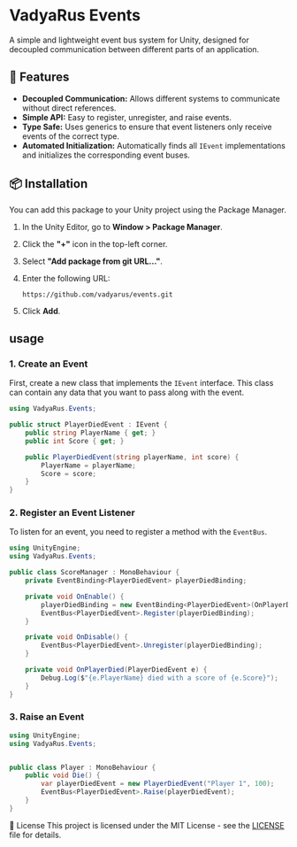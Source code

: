 # VadyaRus Events

A simple and lightweight event bus system for Unity, designed for decoupled communication between different parts of an application.

## 🚀 Features

* **Decoupled Communication:** Allows different systems to communicate without direct references.
* **Simple API:** Easy to register, unregister, and raise events.
* **Type Safe:** Uses generics to ensure that event listeners only receive events of the correct type.
* **Automated Initialization:** Automatically finds all `IEvent` implementations and initializes the corresponding event buses.

## 📦 Installation

You can add this package to your Unity project using the Package Manager.

1.  In the Unity Editor, go to **Window > Package Manager**.
2.  Click the **"+"** icon in the top-left corner.
3.  Select **"Add package from git URL..."**.
4.  Enter the following URL:

    ```
    https://github.com/vadyarus/events.git
    ```

5.  Click **Add**.

##  usage

### 1. Create an Event

First, create a new class that implements the `IEvent` interface. This class can contain any data that you want to pass along with the event.

```csharp
using VadyaRus.Events;

public struct PlayerDiedEvent : IEvent {
    public string PlayerName { get; }
    public int Score { get; }

    public PlayerDiedEvent(string playerName, int score) {
        PlayerName = playerName;
        Score = score;
    }
}
```

### 2. Register an Event Listener
To listen for an event, you need to register a method with the `EventBus`.
```csharp
using UnityEngine;
using VadyaRus.Events;

public class ScoreManager : MonoBehaviour {
    private EventBinding<PlayerDiedEvent> playerDiedBinding;

    private void OnEnable() {
        playerDiedBinding = new EventBinding<PlayerDiedEvent>(OnPlayerDied);
        EventBus<PlayerDiedEvent>.Register(playerDiedBinding);
    }

    private void OnDisable() {
        EventBus<PlayerDiedEvent>.Unregister(playerDiedBinding);
    }

    private void OnPlayerDied(PlayerDiedEvent e) {
        Debug.Log($"{e.PlayerName} died with a score of {e.Score}");
    }
}
```

### 3. Raise an Event
```csharp
using UnityEngine;
using VadyaRus.Events;


public class Player : MonoBehaviour {
    public void Die() {
        var playerDiedEvent = new PlayerDiedEvent("Player 1", 100);
        EventBus<PlayerDiedEvent>.Raise(playerDiedEvent);
    }
}
```

📜 License
This project is licensed under the MIT License - see the [LICENSE](https://github.com/vadyarus/Events/blob/main/LICENSE) file for details.